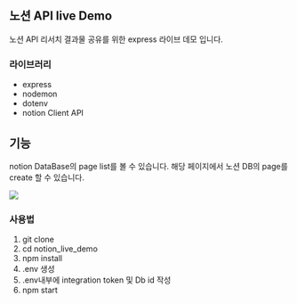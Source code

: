 ## 노션 API live Demo

노션 API 리서치 결과물 공유를 위한 express 라이브 데모 입니다.

### 라이브러리

- express
- nodemon
- dotenv
- notion Client API

## 기능

notion DataBase의 page list를 볼 수 있습니다.
해당 페이지에서 노션 DB의 page를 create 할 수 있습니다.

![](https://velog.velcdn.com/images/willy4202/post/9cb40929-ba61-4e72-b348-5e692ac6fb09/image.gif)

### 사용법

1. git clone
2. cd notion_live_demo
3. npm install
4. .env 생성
5. .env내부에 integration token 및 Db id 작성
6. npm start
